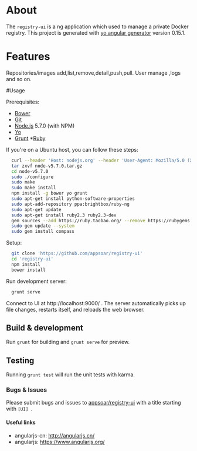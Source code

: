 # About

The `registry-ui` is a ng application which used to manage a private Docker registry.
This project is generated with [yo angular generator](https://github.com/yeoman/generator-angular)
version 0.15.1.

# Features

Repositories/images add,list,remove,detail,push,pull. User manage ,logs and so on.

#Usage

Prerequisites:
* [Bower](http://bower.io/)
* [Git](http://git-scm.com/)
* [Node.js](http://nodejs.org/) 5.7.0 (with NPM)
* [Yo](http://www.yeoman.com/)
* [Grunt](www.gruntjs.net)
*[Ruby](www.ruby.com)

If you're on a Ubuntu host, you can follow these steps:
```bash
  curl --header 'Host: nodejs.org' --header 'User-Agent: Mozilla/5.0 (X11; Ubuntu; Linux x86_64; rv:44.0) Gecko/20100101 Firefox/44.0' --header 'Accept: text/html,application/xhtml+xml,application/xml;q=0.9,*/*;q=0.8' --header 'Accept-Language: en-US,en;q=0.5' --header 'Referer: https://nodejs.org/en/download/stable/' --header 'Cookie: __cfduid=d7e88f28577b67a7c099419ee6f5d49f21456706860; _ga=GA1.2.403574900.1456706871; _gat=1' --header 'Connection: keep-alive' 'https://nodejs.org/dist/v5.7.0/node-v5.7.0.tar.gz' -o 'node-v5.7.0.tar.gz' -L
  tar zxvf node-v5.7.0.tar.gz
  cd node-v5.7.0
  sudo ./configure
  sudo make
  sudo make install
  npm install -g bower yo grunt
  sudo apt-get install python-software-properties
  sudo apt-add-repository ppa:brightbox/ruby-ng
  sudo apt-get update
  sudo apt-get install ruby2.3 ruby2.3-dev
  gem sources --add https://ruby.taobao.org/ --remove https://rubygems.org/
  sudo gem update --system
  sudo gem install compass
```

Setup:
```bash
  git clone 'https://github.com/appsoar/registry-ui'
  cd 'registry-ui'
  npm install
  bower install
```

Run development server:
```bash
  grunt serve
```

Connect to UI at http://localhost:9000/ .  The server automatically picks up file changes, restarts itself, and reloads the web browser.  

## Build & development

Run `grunt` for building and `grunt serve` for preview.

## Testing

Running `grunt test` will run the unit tests with karma.


### Bugs & Issues
Please submit bugs and issues to [appsoar/registry-ui](//github.com/appsoar/registry-ui/issues) with a title starting with `[UI] `.


#### Useful links

* angularjs-cn: http://angularjs.cn/
* angularjs: https://www.angularjs.org/





